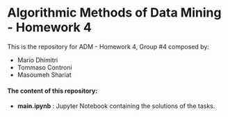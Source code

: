 # Algorithmic Methods of Data Mining - Homework 4
This is the repository for ADM - Homework 4, Group #4 composed by:
+ Mario Dhimitri
+ Tommaso Controni
+ Masoumeh Shariat

#### The content of this repository:
+ **main.ipynb** : Jupyter Notebook containing the solutions of the tasks.
